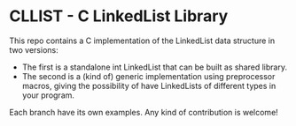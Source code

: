 # CLLIST - C LinkedList Library
<p>This repo contains a C implementation of the LinkedList data structure in two versions:</p>

* The first is a standalone int LinkedList that can be built as shared library.
* The second is a (kind of) generic implementation using preprocessor macros, giving the possibility of have LinkedLists of different types in your program.

<p>Each branch have its own examples. Any kind of contribution is welcome!</p>
